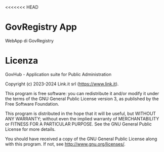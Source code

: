 <<<<<<< HEAD
# GovRegistry App 

WebApp di GovRegistry

# Licenza

GovHub - Application suite for Public Administration

Copyright (c) 2023-2024 Link.it srl (https://www.link.it).

This program is free software: you can redistribute it and/or modify it under the terms of the GNU General Public License version 3, as published by the Free Software Foundation.

This program is distributed in the hope that it will be useful, but WITHOUT ANY WARRANTY; without even the implied warranty of MERCHANTABILITY or FITNESS FOR A PARTICULAR PURPOSE. See the GNU General Public License for more details.

You should have received a copy of the GNU General Public License along with this program. If not, see http://www.gnu.org/licenses/.
